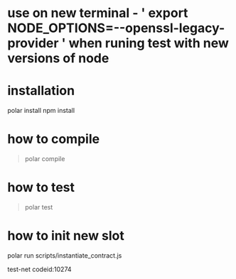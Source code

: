 # use on new terminal - ' export NODE_OPTIONS=--openssl-legacy-provider ' when runing test with new versions of node

# installation

polar install
npm install

# how to compile

> polar compile

# how to test

> polar test

# how to init new slot 

polar run scripts/instantiate_contract.js 

test-net codeid:10274